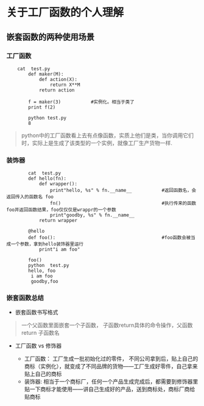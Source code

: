 # 关于工厂函数的个人理解

##  嵌套函数的两种使用场景

###  工厂函数

```	
    cat  test.py
		def maker(M):
			def action(X):
				return X**M
			return action

		f = maker(3)           #实例化。相当于类了
		print f(2)

		python test.py
		8
```
>   python中的工厂函数看上去有点像函数，实质上他们是类，当你调用它们时，实际上是生成了该类型的一个实例，就像工厂生产货物一样.

###  装饰器

```
		cat  test.py 
		def hello(fn):
			def wrapper():
				print"hello, %s" % fn.__name__           #返回函数名，会返回传入的函数名 foo
				fn()                                     #执行传来的函数foo并返回函数结果，foo仅仅仅是wrappr的一个参数
				print"goodby, %s" % fn.__name__
			return wrapper                      

		@hello
		def foo():                                       #foo函数会被当成一个参数，拿到hello装饰器里运行
			print"i am foo"

		foo()
		python  test.py
		hello, foo
		 i am foo
		 goodby,foo
```

### 嵌套函数总结

*  嵌套函数书写格式

>  一个父函数里面嵌套一个子函数， 子函数return具体的命令操作，父函数return 子函数名 

* 工厂函数 vs  修饰器

	 * 工厂函数： 工厂生成一批初始化过的零件， 不同公司拿到后，贴上自己的商标（实例化），就变成了不同品牌的货物——工厂生成好零件，自己拿来贴上自己的商标
	 * 装饰器:   相当于一个商标厂，任何一个产品生成完成后，都需要到修饰器里贴一下商标才能使用——讲自己生成好的产品，送到商标处，商标厂商给贴商标 

